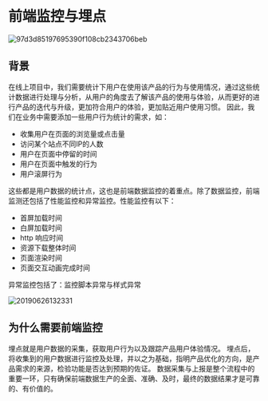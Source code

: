 # 前端监控与埋点

![97d3d85197695390f108cb2343706beb](https://user-images.githubusercontent.com/20969011/60151202-6e5c0800-980e-11e9-9505-11cafedcf799.jpg)

## 背景

在线上项目中，我们需要统计下用户在使用该产品的行为与使用情况，通过这些统计数据进行处理与分析，从用户的角度去了解该产品的使用与体验，从而更好的进行产品的迭代与升级，更加符合用户的体验，更加贴近用户使用习惯。
因此，我们在业务中需要添加一些用户行为统计的需求，如：

- 收集用户在页面的浏览量或点击量
- 访问某个站点不同IP的人数
- 用户在页面中停留的时间
- 用户在页面中触发的行为
- 用户滚屏行为

这些都是用户数据的统计点，这也是前端数据监控的着重点。除了数据监控，前端监测还包括了性能监控和异常监控。性能监控有以下：

- 首屏加载时间
- 白屏加载时间
- http 响应时间
- 资源下载整体时间
- 页面渲染时间
- 页面交互动画完成时间

异常监控包括了：监控脚本异常与样式异常

![20190626132331](https://user-images.githubusercontent.com/20969011/60153065-a31f8d80-9815-11e9-9f32-077a309fd5e4.png)

## 为什么需要前端监控

埋点就是用户数据的采集，获取用户行为以及跟踪产品用户体验情况。
埋点后，将收集到的用户数据进行监控及处理，并以之为基础，指明产品优化的方向，是产品需求的来源，检验功能是否达到预期的佐证。
数据采集与上报是整个流程中的重要一环，只有确保前端数据生产的全面、准确、及时，最终的数据结果才是可靠的、有价值的。
